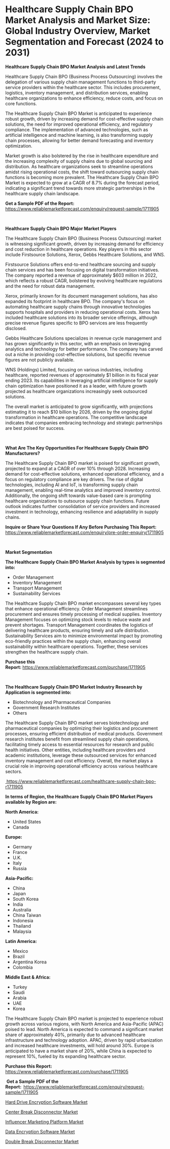 <p><h1>Healthcare Supply Chain BPO Market Analysis and Market Size: Global Industry Overview, Market Segmentation and Forecast (2024 to 2031)</h1></p><p><strong>Healthcare Supply Chain BPO Market Analysis and Latest Trends</strong></p>
<p><p>Healthcare Supply Chain BPO (Business Process Outsourcing) involves the delegation of various supply chain management functions to third-party service providers within the healthcare sector. This includes procurement, logistics, inventory management, and distribution services, enabling healthcare organizations to enhance efficiency, reduce costs, and focus on core functions. </p><p>The Healthcare Supply Chain BPO Market is anticipated to experience robust growth, driven by increasing demand for cost-effective supply chain solutions, the need for improved operational efficiency, and regulatory compliance. The implementation of advanced technologies, such as artificial intelligence and machine learning, is also transforming supply chain processes, allowing for better demand forecasting and inventory optimization. </p><p>Market growth is also bolstered by the rise in healthcare expenditure and the increasing complexity of supply chains due to global sourcing and distribution. As healthcare organizations seek to streamline operations amidst rising operational costs, the shift toward outsourcing supply chain functions is becoming more prevalent. The Healthcare Supply Chain BPO Market is expected to grow at a CAGR of 8.7% during the forecast period, indicating a significant trend towards more strategic partnerships in the healthcare supply chain landscape.</p></p>
<p><strong>Get a Sample PDF of the Report:&nbsp;</strong> <a href="https://www.reliablemarketforecast.com/enquiry/request-sample/1711905?utm_campaign=1733&utm_medium=2&utm_source=Github&utm_content=ia&utm_term=22102024&utm_id=healthcare-supply-chain-bpo">https://www.reliablemarketforecast.com/enquiry/request-sample/1711905</a></p>
<p>&nbsp;</p>
<p><strong>Healthcare Supply Chain BPO Major Market Players</strong></p>
<p><p>The Healthcare Supply Chain BPO (Business Process Outsourcing) market is witnessing significant growth, driven by increasing demand for efficiency and cost reduction in healthcare operations. Key players in this sector include Firstsource Solutions, Xerox, Gebbs Healthcare Solutions, and WNS.</p><p>Firstsource Solutions offers end-to-end healthcare sourcing and supply chain services and has been focusing on digital transformation initiatives. The company reported a revenue of approximately $603 million in 2022, which reflects a robust CAGR, bolstered by evolving healthcare regulations and the need for robust data management.</p><p>Xerox, primarily known for its document management solutions, has also expanded its footprint in healthcare BPO. The company's focus on automating healthcare supply chains through innovative technologies supports hospitals and providers in reducing operational costs. Xerox has included healthcare solutions into its broader service offerings, although precise revenue figures specific to BPO services are less frequently disclosed.</p><p>Gebbs Healthcare Solutions specializes in revenue cycle management and has grown significantly in this sector, with an emphasis on leveraging analytics and technology for better performance. The company has carved out a niche in providing cost-effective solutions, but specific revenue figures are not publicly available.</p><p>WNS (Holdings) Limited, focusing on various industries, including healthcare, reported revenues of approximately $1 billion in its fiscal year ending 2023. Its capabilities in leveraging artificial intelligence for supply chain optimization have positioned it as a leader, with future growth projected as healthcare organizations increasingly seek outsourced solutions.</p><p>The overall market is anticipated to grow significantly, with projections estimating it to reach $10 billion by 2026, driven by the ongoing digital transformation in healthcare operations. The competitive landscape indicates that companies embracing technology and strategic partnerships are best poised for success.</p></p>
<p>&nbsp;</p>
<p><strong>What Are The Key Opportunities For Healthcare Supply Chain BPO Manufacturers?</strong></p>
<p><p>The Healthcare Supply Chain BPO market is poised for significant growth, projected to expand at a CAGR of over 10% through 2028. Increasing demand for cost-effective solutions, enhanced operational efficiency, and a focus on regulatory compliance are key drivers. The rise of digital technologies, including AI and IoT, is transforming supply chain management, enabling real-time analytics and improved inventory control. Additionally, the ongoing shift towards value-based care is prompting healthcare organizations to outsource supply chain functions. Future outlook indicates further consolidation of service providers and increased investment in technology, enhancing resilience and adaptability in supply chains.</p></p>
<p><strong>Inquire or Share Your Questions If Any Before Purchasing This Report:</strong> <a href="https://www.reliablemarketforecast.com/enquiry/pre-order-enquiry/1711905?utm_campaign=1733&utm_medium=2&utm_source=Github&utm_content=ia&utm_term=22102024&utm_id=healthcare-supply-chain-bpo">https://www.reliablemarketforecast.com/enquiry/pre-order-enquiry/1711905</a></p>
<p>&nbsp;</p>
<p><strong>Market Segmentation</strong></p>
<p><strong>The Healthcare Supply Chain BPO Market Analysis by types is segmented into:</strong></p>
<p><ul><li>Order Management</li><li>Inventory Management</li><li>Transport Management</li><li>Sustainability Services</li></ul></p>
<p><p>The Healthcare Supply Chain BPO market encompasses several key types that enhance operational efficiency. Order Management streamlines procurement and ensures timely processing of medical supplies. Inventory Management focuses on optimizing stock levels to reduce waste and prevent shortages. Transport Management coordinates the logistics of delivering healthcare products, ensuring timely and safe distribution. Sustainability Services aim to minimize environmental impact by promoting eco-friendly practices within the supply chain, enhancing overall sustainability within healthcare operations. Together, these services strengthen the healthcare supply chain.</p></p>
<p><strong>Purchase this Report:&nbsp;</strong><a href="https://www.reliablemarketforecast.com/purchase/1711905?utm_campaign=1733&utm_medium=2&utm_source=Github&utm_content=ia&utm_term=22102024&utm_id=healthcare-supply-chain-bpo">https://www.reliablemarketforecast.com/purchase/1711905</a></p>
<p>&nbsp;</p>
<p><strong>The Healthcare Supply Chain BPO Market Industry Research by Application is segmented into:</strong></p>
<p><ul><li>Biotechnology and Pharmaceutical Companies</li><li>Government Research Institutes</li><li>Others</li></ul></p>
<p><p>The Healthcare Supply Chain BPO market serves biotechnology and pharmaceutical companies by optimizing their logistics and procurement processes, ensuring efficient distribution of medical products. Government research institutes benefit from streamlined supply chain operations, facilitating timely access to essential resources for research and public health initiatives. Other entities, including healthcare providers and academic institutions, leverage these outsourced services for enhanced inventory management and cost efficiency. Overall, the market plays a crucial role in improving operational efficiency across various healthcare sectors.</p></p>
<p><a href="https://www.reliablemarketforecast.com/healthcare-supply-chain-bpo-r1711905?utm_campaign=1733&utm_medium=2&utm_source=Github&utm_content=ia&utm_term=22102024&utm_id=healthcare-supply-chain-bpo">&nbsp;https://www.reliablemarketforecast.com/healthcare-supply-chain-bpo-r1711905</a></p>
<p><strong>In terms of Region, the Healthcare Supply Chain BPO Market Players available by Region are:</strong></p>
<p>
    <p> <strong> North America: </strong>
        <ul>
            <li>United States</li>
            <li>Canada</li>
        </ul>
        </p> 
    <p> <strong> Europe: </strong>
        <ul>
            <li>Germany</li>
            <li>France</li>
            <li>U.K.</li>
            <li>Italy</li>
            <li>Russia</li>
        </ul>
        </p> 
    <p> <strong> Asia-Pacific: </strong>
        <ul>
            <li>China</li>
            <li>Japan</li>
            <li>South Korea</li>
            <li>India</li>
            <li>Australia</li>
            <li>China Taiwan</li>
            <li>Indonesia</li>
            <li>Thailand</li>
            <li>Malaysia</li>
        </ul>
        </p> 
    <p> <strong> Latin America: </strong>
        <ul>
            <li>Mexico</li>
            <li>Brazil</li>
            <li>Argentina Korea</li>
            <li>Colombia</li>
        </ul>
        </p> 
    <p> <strong> Middle East & Africa: </strong>
        <ul>
            <li>Turkey</li>
            <li>Saudi</li>
            <li>Arabia</li>
            <li>UAE</li>
            <li>Korea</li>
        </ul>
    </p>
    </p>
<p><p>The Healthcare Supply Chain BPO market is projected to experience robust growth across various regions, with North America and Asia-Pacific (APAC) poised to lead. North America is expected to command a significant market share of approximately 40%, primarily due to advanced healthcare infrastructure and technology adoption. APAC, driven by rapid urbanization and increased healthcare investments, will hold around 30%. Europe is anticipated to have a market share of 20%, while China is expected to represent 10%, fueled by its expanding healthcare sector.</p></p>
<p><strong>Purchase this Report: </strong><a href="https://www.reliablemarketforecast.com/purchase/1711905?utm_campaign=1733&utm_medium=2&utm_source=Github&utm_content=ia&utm_term=22102024&utm_id=healthcare-supply-chain-bpo">https://www.reliablemarketforecast.com/purchase/1711905</a></p>
<p>&nbsp;<strong>Get a Sample PDF of the Report:&nbsp;&nbsp;</strong><a href="https://www.reliablemarketforecast.com/enquiry/request-sample/1711905?utm_campaign=1733&utm_medium=2&utm_source=Github&utm_content=ia&utm_term=22102024&utm_id=healthcare-supply-chain-bpo">https://www.reliablemarketforecast.com/enquiry/request-sample/1711905</a></p>
<p><strong></strong></p>
<p><p><a href="https://www.linkedin.com/pulse/market-insights-global-hard-drive-encryption-software-23qoe?utm_campaign=1733&utm_medium=2&utm_source=Github&utm_content=ia&utm_term=22102024&utm_id=healthcare-supply-chain-bpo">Hard Drive Encryption Software Market</a></p><p><a href="https://www.linkedin.com/pulse/top-trends-transforming-center-break-disconnector-market-nwzte?utm_campaign=1733&utm_medium=2&utm_source=Github&utm_content=ia&utm_term=22102024&utm_id=healthcare-supply-chain-bpo">Center Break Disconnector Market</a></p><p><a href="https://www.linkedin.com/pulse/influencer-marketing-platform-market-size-segmentation-uvc3e?utm_campaign=1733&utm_medium=2&utm_source=Github&utm_content=ia&utm_term=22102024&utm_id=healthcare-supply-chain-bpo">Influencer Marketing Platform Market</a></p><p><a href="https://www.linkedin.com/pulse/data-encryption-software-market-size-share-competitive-landscape-bwgve?utm_campaign=1733&utm_medium=2&utm_source=Github&utm_content=ia&utm_term=22102024&utm_id=healthcare-supply-chain-bpo">Data Encryption Software Market</a></p><p><a href="https://www.linkedin.com/pulse/global-double-break-disconnector-market-trends-innovations-f6pze?utm_campaign=1733&utm_medium=2&utm_source=Github&utm_content=ia&utm_term=22102024&utm_id=healthcare-supply-chain-bpo">Double Break Disconnector Market</a></p></p>